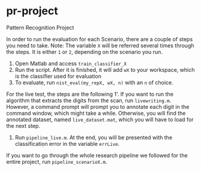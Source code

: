 # pr-project
Pattern Recognition Project

In order to run the evaluation for each Scenario, there are a couple of steps you need to take. 
Note: The variable `X` will be referred several times through the steps. It is either `1` or `2`, depending on the scenario you run.
1. Open Matlab and access `train_classifier_X`
2. Run the script. After it is finished, it will add `wX`  to your workspace, which is the classifier used for evaluation
3. To evaluate, run `nist_eval(my_repX, wX, n)` with an `n` of choice.

For the live test, the steps are the following
1'. If you want to run the algorithm that extracts the digits from the scan, run `livewriting.m`. However, a command prompt will prompt you to annotate each digit in the command window, which might take a while. Otherwise, you will find the annotated dataset, named `live_dataset.mat`, which you will have to load for the next step.
1. Run `pipeline_live.m`. At the end, you will be presented with the classification error in the variable `errLive`.

If you want to go through the whole research pipeline we followed for the entire project, run `pipeline_scenarioX.m`.
